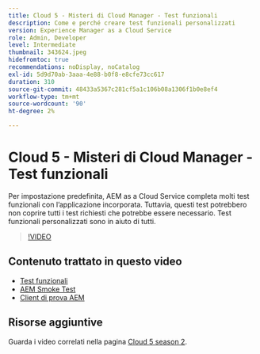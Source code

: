 ```yaml
---
title: Cloud 5 - Misteri di Cloud Manager - Test funzionali
description: Come e perché creare test funzionali personalizzati
version: Experience Manager as a Cloud Service
role: Admin, Developer
level: Intermediate
thumbnail: 343624.jpeg
hidefromtoc: true
recommendations: noDisplay, noCatalog
exl-id: 5d9d70ab-3aaa-4e88-b0f8-e8cfe73cc617
duration: 310
source-git-commit: 48433a5367c281cf5a1c106b08a1306f1b0e8ef4
workflow-type: tm+mt
source-wordcount: '90'
ht-degree: 2%

---
```


# Cloud 5 - Misteri di Cloud Manager - Test funzionali

Per impostazione predefinita, AEM as a Cloud Service completa molti test funzionali con l’applicazione incorporata. Tuttavia, questi test potrebbero non coprire tutti i test richiesti che potrebbe essere necessario. Test funzionali personalizzati sono in aiuto di tutti.

>[!VIDEO](https://video.tv.adobe.com/v/343624?quality=12&learn=on)

## Contenuto trattato in questo video

+ [Test funzionali](https://experienceleague.adobe.com/docs/experience-manager-cloud-service/content/implementing/using-cloud-manager/test-results/functional-testing.html)
+ [AEM Smoke Test](https://github.com/adobe/aem-test-samples/)
+ [Client di prova AEM](https://github.com/adobe/aem-testing-clients/)

## Risorse aggiuntive

Guarda i video correlati nella pagina [Cloud 5 season 2](../cloud5-season-2.md).
